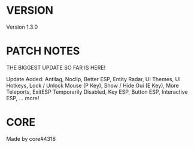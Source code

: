 # VERSION

Version 1.3.0

# PATCH NOTES

THE BIGGEST UPDATE SO FAR IS HERE!

Update Added:
Antilag,
Noclip,
Better ESP,
Entity Radar,
UI Themes,
UI Hotkeys,
Lock / Unlock Mouse (P Key),
Show / Hide Gui (E Key),
More Teleports,
ExitESP Temporarily Disabled,
Key ESP,
Button ESP,
Interactive ESP,
... more!

# CORE
Made by core#4318
